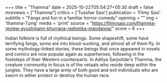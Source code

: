 +++
title = "Thamma"
date = 2025-10-22T05:54:27+05:30
draft = false
mreviews = ["Thamma"]
critics = ['Tusshar Sasi']
publication = 'Filmy Sasi'
subtitle = "Fangs and fun in a familiar horror-comedy"
opening = ""
img = 'thamma-7.png'
media = 'print'
source = "https://filmysasi.com/thamma-review-ayushmann-khurrana-rashmika-mandanna/"
score = 6
+++

Indian folklore is full of mythical beings. Some shapeshift, some have terrifying fangs, some are into blood-sucking, and almost all of them fly. In some mythology-linked stories, these beings that once appeared in novels and comics are now popular again as superheroes, following in the footsteps of their Western counterparts. In Aditya Sarpotdar’s Thamma, the creature community in focus is of the vetaals who reside deep within the jungles. They have a large army of both good and evil individuals who are sworn to either protect or destroy the human race.
